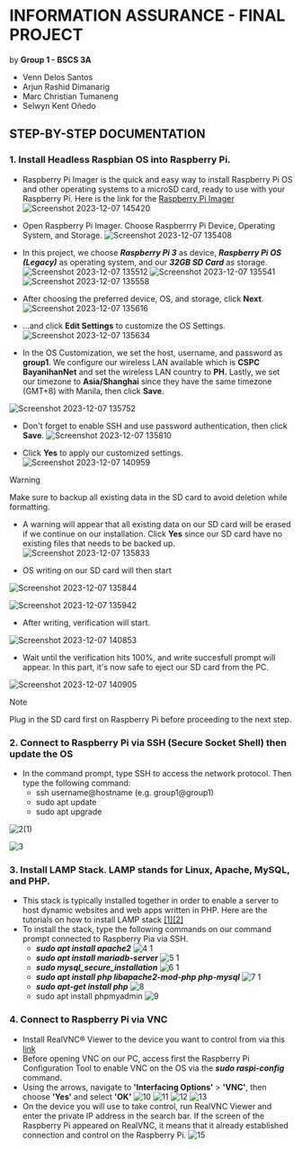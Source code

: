 # INFORMATION ASSURANCE - FINAL PROJECT
by **Group 1 - BSCS 3A**
- Venn Delos Santos
- Arjun Rashid Dimanarig
- Marc Christian Tumaneng
- Selwyn Kent Oñedo

## STEP-BY-STEP DOCUMENTATION



### 1. Install Headless Raspbian OS into Raspberry Pi. ###

 - Raspberry Pi Imager is the quick and easy way to install Raspberry Pi OS and other operating systems to a microSD card, ready to use with your Raspberry Pi.
 Here is the link for the [Raspberry Pi Imager](https://www.raspberrypi.com/software/)
 ![Screenshot 2023-12-07 145420](https://github.com/kentzyyo/INFO-ASSURANCE/assets/61936205/e2574685-2757-4d49-a721-188f7f518d8a)

 - Open Raspberry Pi Imager. Choose Raspberrry Pi Device, Operating System, and Storage.
 ![Screenshot 2023-12-07 135408](https://github.com/kentzyyo/INFO-ASSURANCE/assets/61936205/ca526d3e-fe83-4ab8-bef8-6a7b401f41e4)

 - In this project, we choose **_Raspberry Pi 3_** as device, **_Raspberry Pi OS (Legacy)_** as operating system, and our **_32GB SD Card_** as storage.
 ![Screenshot 2023-12-07 135512](https://github.com/kentzyyo/INFO-ASSURANCE/assets/61936205/9e5fe390-dc24-4570-9de6-0588a0fa450a)
 ![Screenshot 2023-12-07 135541](https://github.com/kentzyyo/INFO-ASSURANCE/assets/61936205/5d91f9da-4a42-40e0-a2b4-148fe5e9640d)
 ![Screenshot 2023-12-07 135558](https://github.com/kentzyyo/INFO-ASSURANCE/assets/61936205/95cc7542-6144-4873-b516-4fb3a3f675a0)

 - After choosing the preferred device, OS, and storage, click **Next**.
 ![Screenshot 2023-12-07 135616](https://github.com/kentzyyo/INFO-ASSURANCE/assets/61936205/15ea5bcb-cfd5-4235-8742-77087116cb53)

 - ...and click **Edit Settings** to customize the OS Settings.
 ![Screenshot 2023-12-07 135634](https://github.com/kentzyyo/INFO-ASSURANCE/assets/61936205/d99d262e-2f36-4056-9eb7-4661712a5f01)

 - In the OS Customization, we set the host, username, and password as **group1**. We configure our wireless LAN available which is **CSPC BayanihanNet** and set the wireless LAN   country to **PH.** Lastly, we set our timezone to **Asia/Shanghai** since they have the same timezone (GMT+8) with Manila, then click **Save**.
   
 ![Screenshot 2023-12-07 135752](https://github.com/kentzyyo/INFO-ASSURANCE/assets/61936205/d4dc817d-04e5-49c0-831c-e9bda0386683)

 - Don't forget to enable SSH and use password authentication, then click **Save**.
 ![Screenshot 2023-12-07 135810](https://github.com/kentzyyo/INFO-ASSURANCE/assets/61936205/8f8dd69e-c5e5-44f0-a515-b23864ae8db8)

 - Click **Yes** to apply our customized settings.
   ![Screenshot 2023-12-07 140959](https://github.com/kentzyyo/INFO-ASSURANCE/assets/61936205/b1f04a91-fa82-44d9-ae70-e237221f1837)

 > [!WARNING]
 > Make sure to backup all existing data in the SD card to avoid deletion while formatting.
 - A warning will appear that all existing data on our SD card will be erased if we continue on our installation. Click **Yes** since our SD card have no existing files that needs to be backed up.
  ![Screenshot 2023-12-07 135833](https://github.com/kentzyyo/INFO-ASSURANCE/assets/61936205/5378f87f-03f9-45ab-a6c3-e25cba283b61)

 - OS writing on our SD card will then start

![Screenshot 2023-12-07 135844](https://github.com/kentzyyo/INFO-ASSURANCE/assets/61936205/c75ec2ca-df1e-4e13-9766-88eadc471491)

![Screenshot 2023-12-07 135942](https://github.com/kentzyyo/INFO-ASSURANCE/assets/61936205/e8c848b2-cafc-4923-a4c2-77301fdccd3a)

 - After writing, verification will start.
  
![Screenshot 2023-12-07 140853](https://github.com/kentzyyo/INFO-ASSURANCE/assets/61936205/9e465d13-36c9-4316-ba62-5fdd8aafb04c)

 - Wait until the verification hits 100%, and write succesfull prompt will appear. In this part, it's now safe to eject our SD card from the PC.

![Screenshot 2023-12-07 140905](https://github.com/kentzyyo/INFO-ASSURANCE/assets/61936205/33d244ad-11b9-401e-a302-57ad6fb60c1f)

> [!NOTE]
> Plug in the SD card first on Raspberry Pi before proceeding to the next step.

### 2. Connect to Raspberry Pi via SSH (Secure Socket Shell) then update the OS ###
 - In the command prompt, type SSH to access the network protocol. Then type the following command:
   - ssh username@hostname (e.g. group1@group1)
   - sudo apt update
   - sudo apt upgrade

 ![2(1)](https://github.com/kentzyyo/INFO-ASSURANCE/assets/61936205/a105c0e9-650b-4103-b8b2-03f07588c171)
 
 ![3](https://github.com/kentzyyo/INFO-ASSURANCE/assets/61936205/2bd078ad-1d70-44a7-9209-68f742ac4425)

### 3. Install LAMP Stack. LAMP stands for Linux, Apache, MySQL, and PHP. 
 - This stack is typically installed together in order to enable a server to host dynamic websites and web apps written in PHP.
Here are the tutorials on how to install LAMP stack [[1]](https://ostechnix.com/install-apache-mysql-php-lamp-stack-on-ubuntu-18-04-lts/)[[2]](https://linuxhint.com/install-phpmyadmin-raspberry-pi/)
 - To install the stack, type the following commands on our command prompt connected to Raspberry Pia via SSH.
   + **_sudo apt install apache2_**
     ![4 1](https://github.com/kentzyyo/INFO-ASSURANCE/assets/61936205/0b82373e-fbfe-4572-8fcd-dfe0758f123c)
   + **_sudo apt install mariadb-server_**
     ![5 1](https://github.com/kentzyyo/INFO-ASSURANCE/assets/61936205/e7b4c2e9-88a2-45f9-a672-dcc3fe3a9b45)
   + **_sudo mysql_secure_installation_**
     ![6 1](https://github.com/kentzyyo/INFO-ASSURANCE/assets/61936205/468ada53-65e1-4321-abd0-a0b4fd3a479f)
   + **_sudo apt install php libapache2-mod-php php-mysql_**
     ![7 1](https://github.com/kentzyyo/INFO-ASSURANCE/assets/61936205/fc1b5ee6-b857-46ea-bee6-34b3fc01a40d)
   + **_sudo apt-get install php_**
     ![8](https://github.com/kentzyyo/INFO-ASSURANCE/assets/61936205/7df70005-43fa-4811-8b08-3ffa124a92c4)
   + sudo apt install phpmyadmin
     ![9](https://github.com/kentzyyo/INFO-ASSURANCE/assets/61936205/2f41ba4e-7455-48b4-8e6d-bfa89566ab4a)

### 4. Connect to Raspberry Pi via VNC
 - Install RealVNC® Viewer to the device you want to control from via this [link](https://www.realvnc.com/en/connect/download/viewer/)
 - Before opening VNC on our PC, access first the Raspberry Pi Configuration Tool to enable VNC on the OS via the **_sudo raspi-config_** command.
 - Using the arrows, navigate to **'Interfacing Options'** > **'VNC'**, then choose **'Yes'** and select **'OK'** 
    ![10](https://github.com/kentzyyo/INFO-ASSURANCE/assets/61936205/85362fe9-0d18-4b24-9aec-d6f09b7ebd34)
    ![11](https://github.com/kentzyyo/INFO-ASSURANCE/assets/61936205/d84694be-b952-497a-aa6b-dabb42637f1e)
    ![12](https://github.com/kentzyyo/INFO-ASSURANCE/assets/61936205/5353298f-e2ed-4100-9b13-a810158868bb)
    ![13](https://github.com/kentzyyo/INFO-ASSURANCE/assets/61936205/b4f418d4-fd99-468c-95d8-3c4560da19ae)
- On the device you will use to take control, run RealVNC Viewer and enter the private IP address in the search bar. If the screen of the Raspberry Pi appeared on RealVNC, it means that it already established connection and control on the Raspberry Pi. 
   ![15](https://github.com/kentzyyo/INFO-ASSURANCE/assets/61936205/323d006d-f178-412f-bacc-375844c40927)














